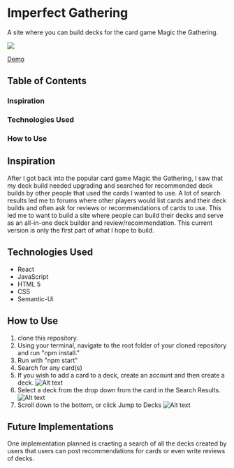 # Imperfect Gathering
A site where you can build decks for the card game Magic the Gathering.

![](https://github.com/aks2258/mtg_project_frontend/blob/main/src/images/Demo.gif)


[Demo](https://www.youtube.com/watch?v=VhLmw2lHMnc&feature=youtu.be)

## Table of Contents ##
### Inspiration
### Technologies Used
### How to Use

## Inspiration
After I got back into the popular card game Magic the Gathering, I saw that my deck build needed upgrading and searched for recommended deck builds by other people that used the cards I wanted to use. A lot of search results led me to forums where other players would list cards and their deck builds and often ask for reviews or recommendations of cards to use. This led me to want to build a site where people can build their decks and serve as an all-in-one deck builder and review/recommendation. This current version is only the first part of what I hope to build.

## Technologies Used
- React
- JavaScript
- HTML 5
- CSS
- Semantic-Ui

## How to Use
1. clone this repository.
2. Using your terminal, navigate to the root folder of your cloned repository and run "npm install."
4. Run with "npm start"
5. Search for any card(s)
6. If you wish to add a card to a deck, create an account and then create a deck.
![Alt text](https://github.com/aks2258/mtg_project_frontend/blob/main/src/images/Home.png)
7. Select a deck from the drop down from the card in the Search Results.
![Alt text](https://github.com/aks2258/mtg_project_frontend/blob/main/src/images/Search_Results.png)
8. Scroll down to the bottom, or click Jump to Decks
![Alt text](https://github.com/aks2258/mtg_project_frontend/blob/main/src/images/User_Decks.png)


## Future Implementations
One implementation planned is craeting a search of all the decks created by users that users can post recommendations for cards or even write reviews of decks.
